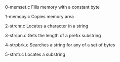 0-memset.c	Fills memory with a constant byte

1-memcpy.c	Copies memory area

2-strchr.c	Locates a character in a string

3-strspn.c	Gets the length of a prefix substring

4-strpbrk.c	Searches a string for any of a set of bytes

5-strstr.c	Locates a substring
